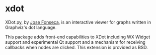 xdot
====

XDot.py, by [Jose Fonseca](http://jrfonseca.blogspot.com/), is an interactive viewer for graphs written in
Graphviz's dot language.

This package adds front-end capabilities to XDot including WX Widget support
and experimental Qt support and a mechanism for receiving callbacks when nodes
are clicked.  This extension is provided as BSD.
